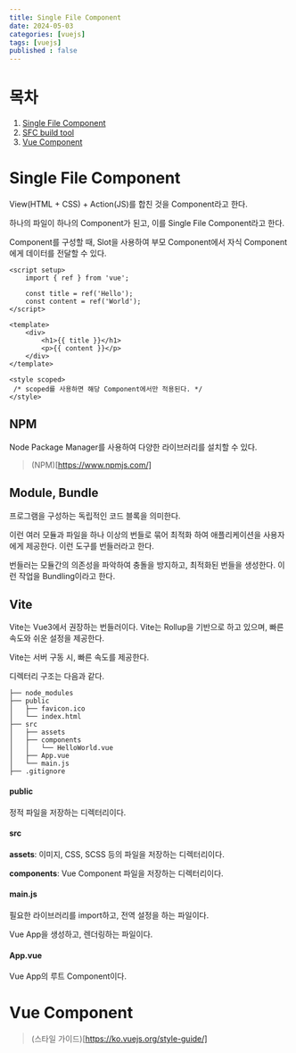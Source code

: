 ```yaml
---
title: Single File Component
date: 2024-05-03
categories: [vuejs]
tags: [vuejs]
published : false
---
```


# 목차

1. [Single File Component](#single-file-component)
2. [SFC build tool](#sfc-build-tool)
3. [Vue Component](#vue-component)

# <font id="single-file-component">Single File Component</font>

View(HTML + CSS) + Action(JS)를 합친 것을 Component라고 한다.

하나의 파일이 하나의 Component가 된고, 이를 Single File Component라고 한다.

Component를 구성할 때, Slot을 사용하여 부모 Component에서 자식 Component에게 데이터를 전달할 수 있다.

```vue
<script setup>
	import { ref } from 'vue';

	const title = ref('Hello');
	const content = ref('World');
</script>

<template>
	<div>
		<h1>{{ title }}</h1>
		<p>{{ content }}</p>
	</div>
</template>

<style scoped>
 /* scoped를 사용하면 해당 Component에서만 적용된다. */
</style>
```
## NPM

Node Package Manager를 사용하여 다양한 라이브러리를 설치할 수 있다.

> (NPM)[https://www.npmjs.com/]

## Module, Bundle

프로그램을 구성하는 독립적인 코드 블록을 의미한다.

이런 여러 모듈과 파일을 하나 이상의 번들로 묶어 최적화 하여 애플리케이션을 사용자에게 제공한다. 이런 도구를 번들러라고 한다.

번들러는 모듈간의 의존성을 파악하여 충돌을 방지하고, 최적화된 번들을 생성한다. 이런 작업을 Bundling이라고 한다.

## Vite

Vite는 Vue3에서 권장하는 번들러이다. Vite는 Rollup을 기반으로 하고 있으며, 빠른 속도와 쉬운 설정을 제공한다.

Vite는 서버 구동 시, 빠른 속도를 제공한다.

디렉터리 구조는 다음과 같다.

```
├── node_modules
├── public
│   ├── favicon.ico
│   └── index.html
├── src
│   ├── assets
│   ├── components
│   │   └── HelloWorld.vue
│   ├── App.vue
│   └── main.js
├── .gitignore

```

#### public

정적 파일을 저장하는 디렉터리이다.

#### src

**assets**: 이미지, CSS, SCSS 등의 파일을 저장하는 디렉터리이다.

**components**: Vue Component 파일을 저장하는 디렉터리이다.

#### main.js

필요한 라이브러리를 import하고, 전역 설정을 하는 파일이다.

Vue App을 생성하고, 렌더링하는 파일이다.

#### App.vue

Vue App의 루트 Component이다.

# <font id="vue-component">Vue Component</font>

>(스타일 가이드)[https://ko.vuejs.org/style-guide/]
